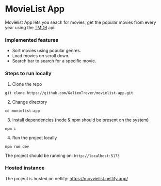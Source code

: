# MovieList App

Movielist App lets you seach for movies, get the popular movies from every year using the [TMDB](https://www.themoviedb.org/) api.

### Implemented features
- Sort movies using popular genres.
- Load movies on scroll down.
- Search bar to search for a specific movie.

### Steps to run locally

1. Clone the repo

`git clone https://github.com/GalieoTrover/movielist-app.git`

2. Change directory

`cd movielist-app`

3. Install dependencies (node & npm should be present on the system)

`npm i`

4. Run the project locally

`npm run dev`

The project should be running on: `http://localhost:5173`

### Hosted instance

The project is hosted on netlify: https://movvielist.netlify.app/